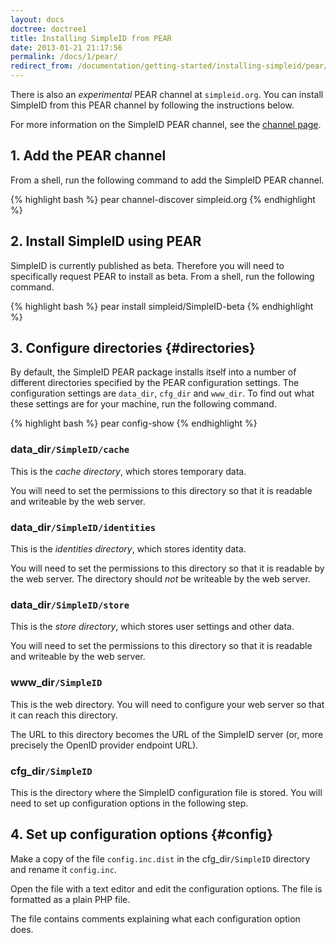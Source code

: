 ```yaml
---
layout: docs
doctree: doctree1
title: Installing SimpleID from PEAR
date: 2013-01-21 21:17:56
permalink: /docs/1/pear/
redirect_from: /documentation/getting-started/installing-simpleid/pear/
---
```


There is also an *experimental* PEAR channel at `simpleid.org`.  You can install SimpleID from this PEAR channel by following the instructions below.

For more information on the SimpleID PEAR channel, see the [channel page](/pear).

## 1. Add the PEAR channel

From a shell, run the following command to add the SimpleID PEAR channel.

{% highlight bash %}
pear channel-discover simpleid.org
{% endhighlight %}

## 2. Install SimpleID using PEAR

SimpleID is currently published as beta.  Therefore you will need to specifically request PEAR to install as beta.  From a shell, run the following command.

{% highlight bash %}
pear install simpleid/SimpleID-beta
{% endhighlight %}

## 3. Configure directories {#directories}

By default, the SimpleID PEAR package installs itself into a number of different directories specified by the PEAR configuration settings.  The configuration settings are `data_dir`, `cfg_dir` and `www_dir`.  To find out what these settings are for your machine, run the following command.

{% highlight bash %}
pear config-show
{% endhighlight %}

### data_dir`/SimpleID/cache`

This is the *cache directory*, which stores temporary data.

You will need to set the permissions to this directory so that it is readable and writeable by the web server.

### data_dir`/SimpleID/identities`

This is the *identities directory*, which stores identity data.

You will need to set the permissions to this directory so that it is readable by the web server.  The directory should *not* be writeable by the web server.

### data_dir`/SimpleID/store`

This is the *store directory*, which stores user settings and other data.

You will need to set the permissions to this directory so that it is readable and writeable by the web server.

### www_dir`/SimpleID`

This is the web directory.  You will need to configure your web server so that it can reach this directory.

The URL to this directory becomes the URL of the SimpleID server (or, more precisely the OpenID provider endpoint URL).

### cfg_dir`/SimpleID`

This is the directory where the SimpleID configuration file is stored.  You will need to set up configuration options in the following step.

## 4. Set up configuration options {#config}

Make a copy of the file `config.inc.dist` in the cfg_dir`/SimpleID` directory and rename it `config.inc`.

Open the file with a text editor and edit the configuration options.  The file is formatted as a plain PHP file.

The file contains comments explaining what each configuration option does.